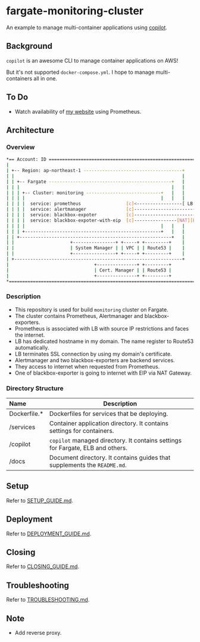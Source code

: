 # fargate-monitoring-cluster

An example to manage multi-container applications using [copilot](https://github.com/aws/copilot-cli).

## Background

`copilot` is an awesome CLI to manage container applications on AWS!

But it's not supported `docker-compose.yml`. I hope to manage multi-containers all in one.

## To Do

- Watch availability of [my website](https://umatare5.netlify.app) using Prometheus.

## Architecture

### Overview

```bash
*== Account: ID =======================================================*
|                                                                      |
| +-- Region: ap-northeast-1 -------------------------------------+    |    +~~~~~~ Internet ~~~~~~+
| |                                                               |    |    |                      |
| | +-- Fargate ----------------------------------------------+   |    |    |       +---------+    |
| | |                                                         |   |    |    |  +----+ Browser |    |
| | | +-- Cluster: monitoring ----------------------------+   |   |    |    |  |    +---------+    |
| | | |                                                   |   |   |    |    |  |                   |
| | | |  service: prometheus                 [c]<-----------------[ LB ]<------+    +---------+    |
| | | |  service: alertmanager               [c]----------------------------------->|  Slack  |    |
| | | |  service: blackbox-expoter           [c]-------------------------------+    +---------+    |
| | | |  service: blackbox-expoter-with-eip  [c]----------------[NAT][EIP]-----+                   |
| | | |                                                   |   |   |    |    |  |                   |
| | | +---------------------------------------------------+   |   |    |    |  |    +---------+    |
| | +---------------------------------------------------------+   |    |    |  +--->| Netlify |    |
| |                     +----------------+ +-----+ +---------+    |    |    |       +---------+    |
| |                     | System Manager | | VPC | | Route53 |    |    |    |                      |
| |                     +----------------+ +-----+ +---------+    |    |    +~~~~~~~~~~~~~~~~~~~~~~+
| +---------------------------------------------------------------+    |
|                                +---------------+ +---------+         |
|                                | Cert. Manager | | Route53 |         |
|                                +---------------+ +---------+         |
*======================================================================*
```

### Description

- This repository is used for build `monitoring` cluster on Fargate.
- The cluster contains Prometheus, Alertmanager and blackbox-exporters.
- Prometheus is associated with LB with source IP restrictions and faces the internet.
- LB has dedicated hostname in my domain. The name register to Route53 automatically.
- LB terminates SSL connection by using my domain's certificate.
- Alertmanager and two blackbox-exporters are backend services.
- They access to internet when requested from Prometheus.
- One of blackbox-exporter is going to internet with EIP via NAT Gateway.

### Directory Structure

| Name          | Description                                                                    |
| :------------ | ------------------------------------------------------------------------------ |
| Dockerfile.\* | Dockerfiles for services that be deploying.                                    |
| /services     | Container application directory. It contains settings for containers.          |
| /copilot      | `copilot` managed directory. It contains settings for Fargate, ELB and others. |
| /docs         | Document directory. It contains guides that supplements the `README.md`.       |

## Setup

Refer to [SETUP_GUIDE.md](./docs/SETUP_GUIDE.md).

## Deployment

Refer to [DEPLOYMENT_GUIDE.md](./docs/DEPLOYMENT_GUIDE.md).

## Closing

Refer to [CLOSING_GUIDE.md](./docs/CLOSING_GUIDE.md).

## Troubleshooting

Refer to [TROUBLESHOOTING.md](./docs/TROUBLESHOOTING.md).

## Note

- Add reverse proxy.
